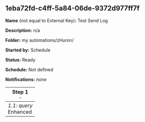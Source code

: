 ## 1eba72fd-c4ff-5a84-06de-9372d977ff7f

**Name** (not equal to External Key)**:** Test Send Log

**Description:** n/a

**Folder:** my automations/zHuron/

**Started by:** Schedule

**Status:** Ready

**Schedule:** Not defined

**Notifications:** _none_


| Step 1<br>_<small>-</small>_ |
| --- |
| _1.1: query_<br>Enhanced |

